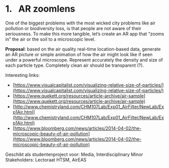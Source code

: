 # 1.   AR zoomlens

One of the biggest problems with the most wicked city problems like air pollution or biodiversity loss, is that people are not aware of their seriousness. To make this more tangible, let’s create an AR app that “zooms in” the air or the soil to a microscopic level.

**Proposal**: based on the air quality real-time location-based data, generate an AR picture or simple animation of how the air might look like if seen under a powerful microscope. Represent accurately the density and size of each particle type. Completely clean air should be transparent (?).

Interesting links:

- [https://www.visualcapitalist.com/visualizing-relative-size-of-particles/](https://www.visualcapitalist.com/visualizing-relative-size-of-particles/)
- [https://www.quekett.org/resources/article-archive/air-sample](https://www.quekett.org/resources/article-archive/air-sample)
- [http://www.chemistryland.com/CHM107Lab/Exp01_AirFilter/NewLab/Exp1Air.html](http://www.chemistryland.com/CHM107Lab/Exp01_AirFilter/NewLab/Exp1Air.html)
- [https://www.bloomberg.com/news/articles/2014-04-02/the-microscopic-beauty-of-air-pollution](https://www.bloomberg.com/news/articles/2014-04-02/the-microscopic-beauty-of-air-pollution)

Geschikt als studentenproject voor: Media, Interdisciplinary Minor
Stakeholders: Lectoraat HTSM, AirEAS